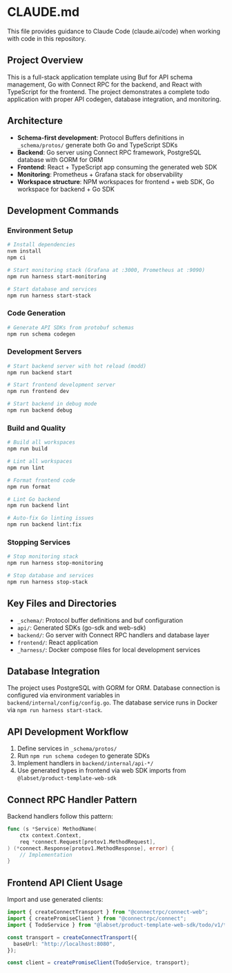 # CLAUDE.md

This file provides guidance to Claude Code (claude.ai/code) when working with code in this repository.

## Project Overview

This is a full-stack application template using Buf for API schema management, Go with Connect RPC for the backend, and React with TypeScript for the frontend. The project demonstrates a complete todo application with proper API codegen, database integration, and monitoring.

## Architecture

- **Schema-first development**: Protocol Buffers definitions in `_schema/protos/` generate both Go and TypeScript SDKs
- **Backend**: Go server using Connect RPC framework, PostgreSQL database with GORM for ORM
- **Frontend**: React + TypeScript app consuming the generated web SDK
- **Monitoring**: Prometheus + Grafana stack for observability
- **Workspace structure**: NPM workspaces for frontend + web SDK, Go workspace for backend + Go SDK

## Development Commands

### Environment Setup
```bash
# Install dependencies
nvm install
npm ci

# Start monitoring stack (Grafana at :3000, Prometheus at :9090)
npm run harness start-monitoring

# Start database and services
npm run harness start-stack
```

### Code Generation
```bash
# Generate API SDKs from protobuf schemas
npm run schema codegen
```

### Development Servers
```bash
# Start backend server with hot reload (modd)
npm run backend start

# Start frontend development server
npm run frontend dev

# Start backend in debug mode
npm run backend debug
```

### Build and Quality
```bash
# Build all workspaces
npm run build

# Lint all workspaces
npm run lint

# Format frontend code
npm run format

# Lint Go backend
npm run backend lint

# Auto-fix Go linting issues
npm run backend lint:fix
```

### Stopping Services
```bash
# Stop monitoring stack
npm run harness stop-monitoring

# Stop database and services
npm run harness stop-stack
```

## Key Files and Directories

- `_schema/`: Protocol buffer definitions and buf configuration
- `api/`: Generated SDKs (go-sdk and web-sdk)
- `backend/`: Go server with Connect RPC handlers and database layer
- `frontend/`: React application
- `_harness/`: Docker compose files for local development services

## Database Integration

The project uses PostgreSQL with GORM for ORM. Database connection is configured via environment variables in `backend/internal/config/config.go`. The database service runs in Docker via `npm run harness start-stack`.

## API Development Workflow

1. Define services in `_schema/protos/`
2. Run `npm run schema codegen` to generate SDKs
3. Implement handlers in `backend/internal/api-*/`
4. Use generated types in frontend via web SDK imports from `@labset/product-template-web-sdk`

## Connect RPC Handler Pattern

Backend handlers follow this pattern:
```go
func (s *Service) MethodName(
    ctx context.Context,
    req *connect.Request[protov1.MethodRequest],
) (*connect.Response[protov1.MethodResponse], error) {
    // Implementation
}
```

## Frontend API Client Usage

Import and use generated clients:
```typescript
import { createConnectTransport } from "@connectrpc/connect-web";
import { createPromiseClient } from "@connectrpc/connect";
import { TodoService } from "@labset/product-template-web-sdk/todo/v1/todo_connect";

const transport = createConnectTransport({
  baseUrl: "http://localhost:8080",
});

const client = createPromiseClient(TodoService, transport);
```